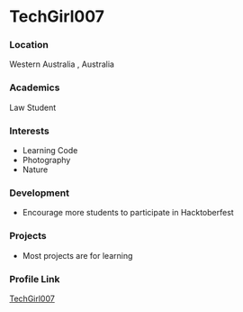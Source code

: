 # TechGirl007

### Location

Western Australia , Australia

### Academics

Law Student

### Interests

- Learning Code
- Photography
- Nature

### Development

- Encourage more students to participate in Hacktoberfest

### Projects

- Most projects are for learning

### Profile Link

[TechGirl007](https://github.com/TechGirl007)
